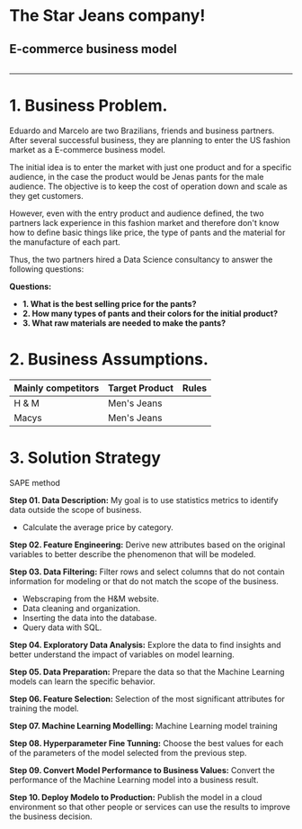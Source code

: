 # **The Star Jeans company!**

## E-commerce business model

![]()
***

# 1. Business Problem.

Eduardo and Marcelo are two Brazilians, friends and business partners. After several successful business, they are planning to enter the US fashion market as a E-commerce business model.

The initial idea is to enter the market with just one product and for a specific audience, in the case the product would be Jenas pants for the male audience. The objective is to keep the cost of operation down and scale as they get customers.

However, even with the entry product and audience defined, the two partners lack experience in this fashion market and therefore don't know how to define basic things like price, the type of pants and the material for the manufacture of each part.

Thus, the two partners hired a Data Science consultancy to answer the following questions:

**Questions:**
- **1. What is the best selling price for the pants?**
- **2. How many types of pants and their colors for the initial product?**
- **3. What raw materials are needed to make the pants?**

# 2. Business Assumptions.

| Mainly competitors | Target Product | Rules                                    | 
|:-------------------|:---------------|:-----------------------------------------|
| H & M              | Men's Jeans    |                                          | 
| Macys              | Men's Jeans    |                                          |


# 3. Solution Strategy
SAPE method

**Step 01. Data Description:** My goal is to use statistics metrics to identify data outside the scope of business.

- Calculate the average price by category.

**Step 02. Feature Engineering:** Derive new attributes based on the original variables to better describe the phenomenon that will be modeled.

**Step 03. Data Filtering:** Filter rows and select columns that do not contain information for modeling or that do not match the scope of the business.

- Webscraping from the H&M website.
- Data cleaning and organization.
- Inserting the data into the database.
- Query data with SQL.

**Step 04. Exploratory Data Analysis:** Explore the data to find insights and better understand the impact of variables on model learning.

**Step 05. Data Preparation:** Prepare the data so that the Machine Learning models can learn the specific behavior.

**Step 06. Feature Selection:** Selection of the most significant attributes for training the model.

**Step 07. Machine Learning Modelling:** Machine Learning model training

**Step 08. Hyperparameter Fine Tunning:** Choose the best values for each of the parameters of the model selected from the previous step.

**Step 09. Convert Model Performance to Business Values:** Convert the performance of the Machine Learning model into a business result.

**Step 10. Deploy Modelo to Production:** Publish the model in a cloud environment so that other people or services can use the results to improve the business decision.
